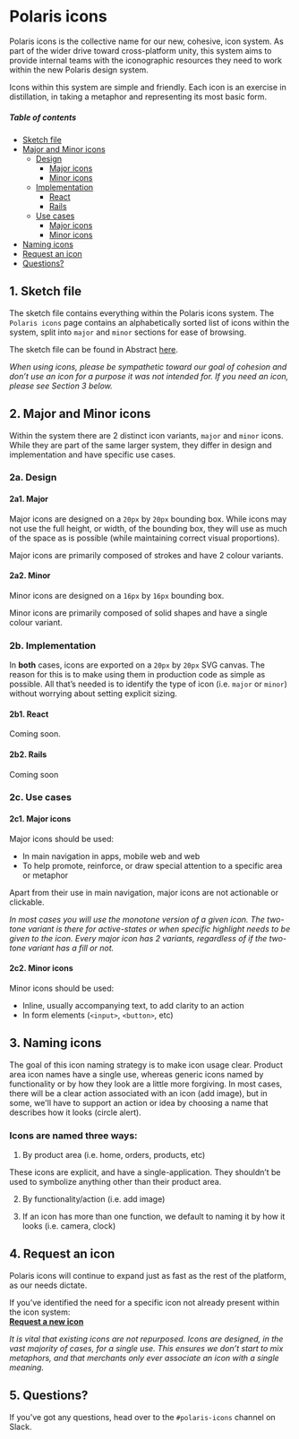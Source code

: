 # Polaris icons

Polaris icons is the collective name for our new, cohesive, icon system. As part of the wider drive toward cross-platform unity, this system aims to provide internal teams with the iconographic resources they need to work within the new Polaris design system.

Icons within this system are simple and friendly. Each icon is an exercise in distillation, in taking a metaphor and representing its most basic form.

##### Table of contents
* [Sketch file](#1sketch-file)
* [Major and Minor icons](#2major-and-minor-icons)
  * [Design](#2a-design)
    * [Major icons](#2a1-major)
    * [Minor icons](#2a2-minor)
  * [Implementation](#2b-implementation)
    * [React](#2b1-react)
    * [Rails](#2b2-rails)
  * [Use cases](#2c-use-cases)
    * [Major icons](#2c1-major-icons)
    * [Minor icons](#2c2-minor-icons)
* [Naming icons](#3naming-icons)
* [Request an icon](#4request-an-icon)
* [Questions?](#5questions)


## 1.	Sketch file

The sketch file contains everything within the Polaris icons system. The `Polaris icons` page contains an alphabetically sorted list of icons within the system, split into `major` and `minor` sections for ease of browsing.

The sketch file can be found in Abstract [here](https://share.abstractapp.com/f348c474-832c-4032-8867-4c84286d8666).

_When using icons, please be sympathetic toward our goal of cohesion and don’t use an icon for a purpose it was not intended for. If you need an icon, please see *Section 3* below._

## 2.	Major and Minor icons

Within the system there are 2 distinct icon variants, `major` and `minor` icons. While they are part of the same larger system, they differ in design and implementation and have specific use cases.

### 2a. Design

#### 2a1. Major

Major icons are designed on a `20px` by `20px` bounding box. While icons may not use the full height, or width, of the bounding box, they will use as much of the space as is possible (while maintaining correct visual proportions).

Major icons are primarily composed of strokes and have 2 colour variants.

#### 2a2. Minor

Minor icons are designed on a `16px` by `16px` bounding box.

Minor icons are primarily composed of solid shapes and have a single colour variant.

### 2b. Implementation

In **both** cases, icons are exported on a `20px` by `20px` SVG canvas. The reason for this is to make using them in production code as simple as possible. All that’s needed is to identify the type of icon (i.e. `major` or `minor`) without worrying about setting explicit sizing.

#### 2b1. React

Coming soon.

#### 2b2. Rails

Coming soon

### 2c. Use cases

#### 2c1. Major icons

Major icons should be used:

* In main navigation in apps, mobile web and web
* To help promote, reinforce, or draw special attention to a specific area or metaphor

Apart from their use in main navigation, major icons are not actionable or clickable.

_In most cases you will use the monotone version of a given icon. The two-tone variant is there for active-states or when specific highlight needs to be given to the icon. Every major icon has 2 variants, regardless of if the two-tone variant has a fill or not._

#### 2c2. Minor icons

Minor icons should be used:

* Inline, usually accompanying text, to add clarity to an action
* In form elements (`<input>`, `<button>`, etc)

## 3.	Naming icons

The goal of this icon naming strategy is to make icon usage clear. Product area icon names have a single use, whereas generic icons named by functionality or by how they look are a little more forgiving. In most cases, there will be a clear action associated with an icon (add image), but in some, we'll have to support an action or idea by choosing a name that describes how it looks (circle alert). 

### Icons are named three ways:

1. By product area (i.e. home, orders, products, etc)

These icons are explicit, and have a single-application. They shouldn’t be used to symbolize anything other than their product area.

2. By functionality/action (i.e. add image)

3. If an icon has more than one function, we default to naming it by how it looks (i.e. camera, clock)

## 4.	Request an icon

Polaris icons will continue to expand just as fast as the rest of the platform, as our needs dictate.

If you’ve identified the need for a specific icon not already present within the icon system:  
**[Request a new icon](https://github.com/Shopify/polaris-icons/issues/new)**

_It is vital that existing icons are not repurposed. Icons are designed, in the vast majority of cases, for a single use. This ensures we don’t start to mix metaphors, and that merchants only ever associate an icon with a single meaning._

## 5.	Questions?

If you’ve got any questions, head over to the `#polaris-icons` channel on Slack.
